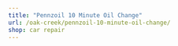 ```yaml
---
title: "Pennzoil 10 Minute Oil Change"
url: /oak-creek/pennzoil-10-minute-oil-change/
shop: car repair
---
```

